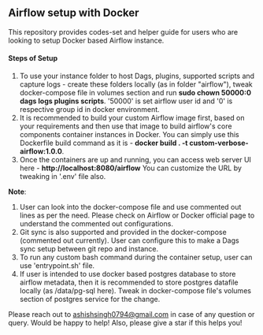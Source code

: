 ## Airflow setup with Docker

This repository provides codes-set and helper guide for users who are looking to setup Docker based Airflow instance.

#### Steps of Setup
1. To use your instance folder to host Dags, plugins, supported scripts and capture logs - create these folders locally (as in folder "airflow"), tweak docker-compose file in volumes section and run **sudo chown 50000:0 dags logs plugins scripts**. '50000' is set airflow user id and '0' is respective group id in docker environment.
2. It is recommended to build your custom Airflow image first, based on your requirements and then use that image to build airflow's core components container instances in Docker. You can simply use this Dockerfile build command as it is - **docker build . -t custom-verbose-airflow:1.0.0**.
3. Once the containers are up and running, you can access web server UI here - **http://localhost:8080/airflow** You can customize the URL by tweaking in '.env' file also.


__Note__:
1. User can look into the docker-compose file and use commented out lines as per the need. Please check on Airflow or Docker official page to understand the commented out configurations.
2. Git sync is also supported and provided in the docker-compose (commented out currently). User can configure this to make a Dags sync setup between git repo and instance.
3. To run any custom bash command during the container setup, user can use 'entrypoint.sh' file.
4. If user is intended to use docker based postgres database to store airflow metadata, then it is recommended to store postgres datafile locally (as /data/pg-sql here). Tweak in docker-compose file's volumes section of postgres service for the change.

Please reach out to ashishsingh0794@gmail.com in case of any question or query. Would be happy to help! 
Also, please give a star if this helps you!
